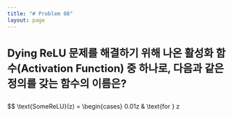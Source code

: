 ```yaml
---
title: "# Problem 08"
layout: page
---
```


<script src="https://cdn.mathjax.org/mathjax/latest/MathJax.js?config=TeX-AMS-MML_HTMLorMML" type="text/javascript"></script>

<h2 style="font-size: 24px;">Dying ReLU 문제를 해결하기 위해 나온 활성화 함수(Activation Function) 중 하나로, 다음과 같은 정의를 갖는 함수의 이름은?</h2>

<p style="margin-top: 2em; margin-bottom: 2em;">
$$
\text{SomeReLU}(z) =
\begin{cases}
0.01z & \text{for } z <p 0 \\
z & \text{for } z \geq 0
\end{cases}
$$
</p>
